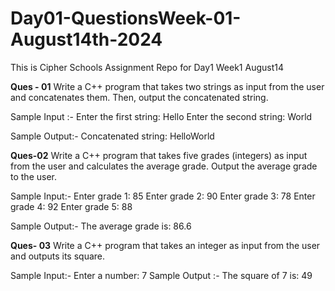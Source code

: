 # Day01-QuestionsWeek-01-August14th-2024
This is Cipher Schools Assignment Repo for Day1 Week1 August14

<b>Ques - 01</b> Write a C++ program that takes two strings as input from the user and concatenates them. Then, output the concatenated string.

Sample Input :- Enter the first string: Hello
Enter the second string: World

Sample Output:- Concatenated string: HelloWorld
<br>

<b>Ques-02</b> Write a C++ program that takes five grades (integers) as input from the user and calculates the average grade. Output the average grade to the user.

Sample Input:- Enter grade 1: 85
Enter grade 2: 90
Enter grade 3: 78
Enter grade 4: 92
Enter grade 5: 88

Sample Output:- The average grade is: 86.6
<br>

<b>Ques- 03</b> Write a C++ program that takes an integer as input from the user and outputs its square.

Sample Input:- Enter a number: 7
Sample Output :- The square of 7 is: 49
